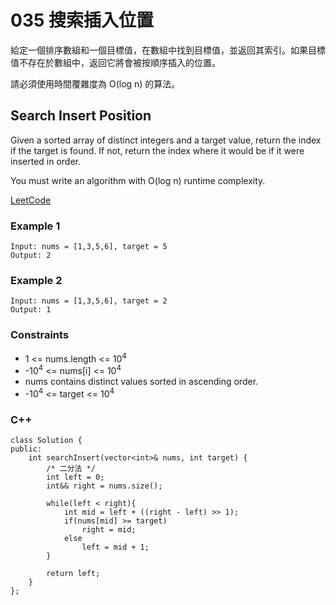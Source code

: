 # 035 搜索插入位置

給定一個排序數組和一個目標值，在數組中找到目標值，並返回其索引。如果目標值不存在於數組中，返回它將會被按順序插入的位置。

請必須使用時間覆雜度為 O(log n) 的算法。

##  Search Insert Position

Given a sorted array of distinct integers and a target value, return the index if the target is found. If not, return the index where it would be if it were inserted in order.

You must write an algorithm with O(log n) runtime complexity.

[LeetCode](https://leetcode-cn.com/problems/search-insert-position/)

### Example 1

```
Input: nums = [1,3,5,6], target = 5
Output: 2
```

### Example 2

```
Input: nums = [1,3,5,6], target = 2
Output: 1
```

### Constraints

* 1 <= nums.length <= 10<sup>4</sup>
* -10<sup>4</sup> <= nums[i] <= 10<sup>4</sup>
* nums contains distinct values sorted in ascending order.
* -10<sup>4</sup> <= target <= 10<sup>4</sup>


### C++ 

```
class Solution {
public:
    int searchInsert(vector<int>& nums, int target) {
        /* 二分法 */
        int left = 0;
        int&& right = nums.size();

        while(left < right){
            int mid = left + ((right - left) >> 1);
            if(nums[mid] >= target)
                right = mid;
            else
                left = mid + 1;
        }

        return left;
    }
};
```
